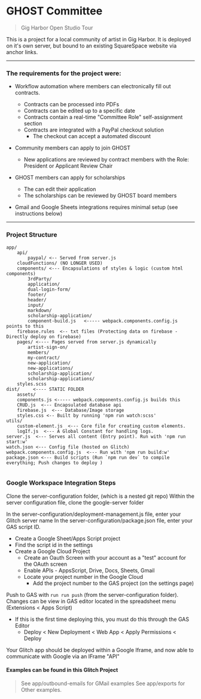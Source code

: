 # GHOST Committee

> Gig Harbor Open Studio Tour

This is a project for a local community of artist in Gig Harbor. It is deployed on it's own server, but bound to an existing SquareSpace website via anchor links.

---

### The requirements for the project were:

- Workflow automation where members can electronically fill out contracts. 
  - Contracts can be processed into PDFs
  - Contracts can be edited up to a specific date
  - Contracts contain a real-time "Committee Role" self-assignment section
  - Contracts are integrated with a PayPal checkout solution
    - The checkout can accept a automated discount
- Community members can apply to join GHOST
  - New applications are reviewed by contract members with the Role: President or Applicant Review Chair
- GHOST members can apply for scholarships
  - The can edit their application 
  - The scholarships can be reviewed by GHOST board members

- Gmail and Google Sheets integrations requires minimal setup (see instructions below)
---

### Project Structure

```
app/
    api/
        paypal/ <-- Served from server.js
    cloudFunctions/ (NO LONGER USED)
    components/ <--- Encapsulations of styles & logic (custom html components)
        3rdParty/
        application/
        dual-login-form/
        footer/
        header/
        input/
        markdown/
        scholarship-application/
        component-build.js   <----- webpack.components.config.js points to this
    firebase.rules  <-- txt files (Protecting data on firebase - Directly deploy on firebase)
    pages/ <---- Pages served from server.js dynamically
        artist-sign-on/
        members/
        my-contract/
        new-application/
        new-applications/
        scholarship-application/
        scholarship-applications/
    styles.scss
dist/     <---- STATIC FOLDER
    assets/
    components.js <----- webpack.components.config.js builds this
    CRUD.js  <--- Encapsulated database api
    firebase.js  <--- Database/Image storage
    styles.css <-- Built by running 'npm run watch:scss'
utils/
    custom-element.js  <--- Core file for creating custom elements.
    logIf.js  <--- A Global Constant for handling logs.
server.js  <--- Serves all content (Entry point). Run with 'npm run start:w'
watch.json <--- Config file (hosted on Glitch)
webpack.components.config.js  <--- Run with 'npm run build:w'
package.json <--- Build scripts (Run `npm run dev` to compile everything; Push changes to deploy )
    
```

### Google Workspace Integration Steps 

Clone the server-configuration folder, (which is a nested git repo)
Within the server configuration file, clone the google-server folder

In the server-configuration/deployment-management.js file, enter your Glitch server name
In the server-configuration/package.json file, enter your GAS script ID. 
- Create a Google Sheet/Apps Script project
- Find the script id in the settings
- Create a Google Cloud Project
  - Create an Oauth Screen with your account as a "test" account for the OAuth screen
  - Enable APIs - AppsScript, Drive, Docs, Sheets, Gmail
  - Locate your project number in the Google Cloud
    - Add the project number to the GAS project (on the settings page)

Push to GAS with `run run push` (from the server-configuration folder). Changes can be view in GAS editor located in the spreadsheet menu
(Extensions < Apps Script)

- If this is the first time deploying this, you must do this through the GAS Editor
  - Deploy < New Deployment < Web App < Apply Permissions < Deploy


Your Glitch app should be deployed within a Google Iframe, and now able to communicate with Google via an IFrame "API"

#### Examples can be found in this Glitch Project

> See app/outbound-emails for GMail examples
> See app/exports for Other examples.
